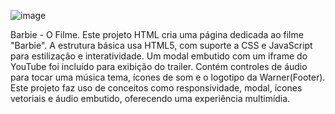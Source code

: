 ![image](https://github.com/user-attachments/assets/86a239bb-e478-43a2-8e42-06c773c3152a)

Barbie - O Filme.
Este projeto HTML cria uma página dedicada ao filme "Barbie". A estrutura básica usa HTML5, com suporte a CSS e JavaScript para estilização e interatividade. Um modal embutido com um iframe do YouTube foi incluído para exibição do trailer. Contém controles de áudio para tocar uma música tema, ícones de som e o logotipo da Warner(Footer).
Este projeto faz uso de conceitos como responsividade, modal, ícones vetoriais e áudio embutido, oferecendo uma experiência multimídia.

